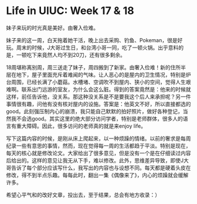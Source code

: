 # Life in UIUC: Week 17 & 18	

妹子来玩的时光真是美好。由奢入俭难。

妹子来的这一周，白天拖着她干活，晚上出去采购、钓鱼、Pokeman，很是好玩。周末的时候，J大哥过生日，和台湾小哥一同，吃了一顿火锅。出乎意料的是，一顿吃下来竟然人均不到20刀，还有很多剩余。

18周堪称离别周，周三送走了妹子，周四搬到了新家。由奢入俭难！新的住所半层在地下，屋子里面充斥着难闻的气味。让人恶心的是屋内的卫生情况，特别是炉台周围，已经长满了小蘑菇。水槽堵、空调吹不到屋内、狭小的空间，觉得人生艰难啊。联系出门远游的室友，为什么会这么脏。得到的答案竟然是：他来的时候就这样，前任告诉他，没关系。那这种没关系是不是要我这个后人来承担呢？另一件事情很有趣，问他有没有核对屋内的设施。答案是：他英文不好，所以直接都选的good。此刻强压制内心的崩溃，我只能自己默默的拍好照片，做好各种登记，当然我不会选good。其实这里的绝大部分访问学者，特别是老师群体，很多人的语言有重大障碍。因此，很多访问的老师真的就是来enjoy life。

写下这篇内容的时候，是刚从床上爬起来，以一种烦躁的情绪。以前的奢求是每周纪录一些有意思的事情，然而，现在觉得每一周的生活都趋于平淡。特别是现在，每天的核心就是修改论文。大家给出了很多意见，但是没有一个是在仔细读过内容后给出的。这样的意见让我无从下手，难以修改。此外，思维差异导致，即使J大哥告诉了每个部分应该写什么，我写出的内容也与设想不同。每天都是硬着头皮在修改，得不到半点乐趣。每每此时，翻出一集《偶像来了》，内心的烦躁就会缓解许多。

希望心平气和的改好文章，投出去，至于结果，总会有地方收录：）